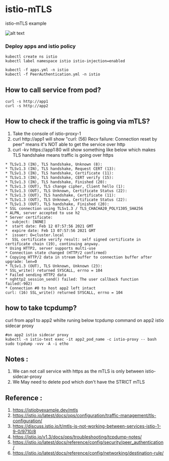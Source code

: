 # istio-mTLS
istio-mTLS example

![alt text](https://github.com/koolwithk/istio-mTLS/blob/main/image_2021-02-12_162656.png?raw=true)

### Deploy apps and istio policy

```
kubectl create ns istio
kubectl label namespace istio istio-injection=enabled

kubectl -f apps.yml -n istio
kubectl -f PeerAuthentication.yml -n istio
```

## How to call service from pod?
```
curl -s http://app1
curl -s http://app2
```

## How to check if the traffic is going via mTLS?

1. Take the console of istio-proxy-1 
2. curl http://app1 will show "curl: (56) Recv failure: Connection reset by peer" means it's NOT able to get the service over http
3. curl -kv https://app1:80 will show something like below which makes TLS handshake means traffic is going over https

```
* TLSv1.3 (IN), TLS handshake, Unknown (8):
* TLSv1.3 (IN), TLS handshake, Request CERT (13):
* TLSv1.3 (IN), TLS handshake, Certificate (11):
* TLSv1.3 (IN), TLS handshake, CERT verify (15):
* TLSv1.3 (IN), TLS handshake, Finished (20):
* TLSv1.3 (OUT), TLS change cipher, Client hello (1):
* TLSv1.3 (OUT), TLS Unknown, Certificate Status (22):
* TLSv1.3 (OUT), TLS handshake, Certificate (11):
* TLSv1.3 (OUT), TLS Unknown, Certificate Status (22):
* TLSv1.3 (OUT), TLS handshake, Finished (20):
* SSL connection using TLSv1.3 / TLS_CHACHA20_POLY1305_SHA256
* ALPN, server accepted to use h2
* Server certificate:
*  subject: [NONE]
*  start date: Feb 12 07:57:56 2021 GMT
*  expire date: Feb 13 07:57:56 2021 GMT
*  issuer: O=cluster.local
*  SSL certificate verify result: self signed certificate in certificate chain (19), continuing anyway.
* Using HTTP2, server supports multi-use
* Connection state changed (HTTP/2 confirmed)
* Copying HTTP/2 data in stream buffer to connection buffer after upgrade: len=0
* TLSv1.3 (OUT), TLS Unknown, Unknown (23):
* SSL_write() returned SYSCALL, errno = 104
* Failed sending HTTP2 data
* nghttp2_session_send() failed: The user callback function failed(-902)
* Connection #0 to host app2 left intact
curl: (16) SSL_write() returned SYSCALL, errno = 104

```


## how to take tcpdump?

curl from app1 to app2 whilte runing below tcpdump command on app2 istio sidecar proxy

```
#on app2 istio sidecar proxy
kubectl -n istio-test exec -it app2_pod_name -c istio-proxy -- bash
sudo tcpdump -vvv -A -i etho
```



## Notes :

1. We can not call service with https as the mTLS is only between istio-sidecar-proxy
2. We May need to delete pod which don't have the STRICT mTLS

## Reference :

1. https://istiobyexample.dev/mtls
2. https://istio.io/latest/docs/ops/configuration/traffic-management/tls-configuration/
3. https://discuss.istio.io/t/mtls-is-not-working-between-services-istio-1-9-0/9710/8
4. https://istio.io/v1.3/docs/ops/troubleshooting/tcpdump-notes/
5. https://istio.io/latest/docs/reference/config/security/peer_authentication/
6. https://istio.io/latest/docs/reference/config/networking/destination-rule/
